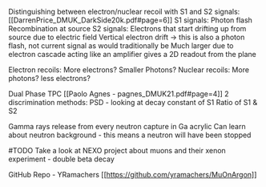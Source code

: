 Distinguishing between electron/nuclear recoil with S1 and S2 signals: [[DarrenPrice_DMUK_DarkSide20k.pdf#page=6]]
S1 signals:
	Photon flash
	Recombination at source
S2 signals:
	Electrons that start drifting up from source due to electric field
	Vertical electron drift -> this is also a photon flash, not current signal as would traditionally be
	Much larger due to electron cascade acting like an amplifier
	gives a 2D readout from the plane

Electron recoils:
	More electrons?
	Smaller Photons?
Nuclear recoils:
	More photons?
	less electrons?

Dual Phase TPC [[Paolo Agnes - pagnes_DMUK21.pdf#page=4]]
	2 discrimination methods:
		PSD - looking at decay constant of S1
		Ratio of S1 & S2

Gamma rays release from every neutron capture in Ga acrylic 
	Can learn about neutron background - this means a neutron will have been stopped
	
#TODO Take a look at NEXO project about muons and their xenon experiment - double beta decay

GitHub Repo - YRamachers [[https://github.com/yramachers/MuOnArgon]]